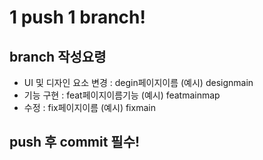 # 1 push 1 branch! 

## branch 작성요령 
- UI 및 디자인 요소 변경 : degin페이지이름
(예시) designmain
- 기능 구현 : feat페이지이름기능
(예시) featmainmap
- 수정 : fix페이지이름
(예시) fixmain

## push 후 commit 필수! 

